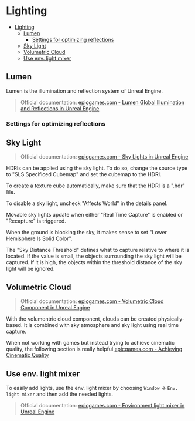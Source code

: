 # Lighting

- [Lighting](#lighting)
  - [Lumen](#lumen)
    - [Settings for optimizing reflections](#settings-for-optimizing-reflections)
  - [Sky Light](#sky-light)
  - [Volumetric Cloud](#volumetric-cloud)
  - [Use env. light mixer](#use-env-light-mixer)

## Lumen

Lumen is the illumination and reflection system of Unreal Engine.

> Official documentation: [epicgames.com - Lumen Global Illumination and Reflections in Unreal Engine](https://dev.epicgames.com/documentation/en-us/unreal-engine/lumen-global-illumination-and-reflections-in-unreal-engine)

### Settings for optimizing reflections

## Sky Light

> Official documentation: [epicgames.com - Sky Lights in Unreal Engine](https://dev.epicgames.com/documentation/en-us/unreal-engine/sky-lights-in-unreal-engine)

HDRIs can be applied using the sky light. To do so, change the source type to "SLS Specificed Cubemap" and set the cubemap to the HDRI.

To create a texture cube automatically, make sure that the HDRI is a ".hdr" file.

To disable a sky light, uncheck "Affects World" in the details panel.

Movable sky lights update when either "Real Time Capture" is enabled or "Recapture" is triggered.

When the ground is blocking the sky, it makes sense to set "Lower Hemisphere Is Solid Color".

The "Sky Distance Threshold" defines what to capture relative to where it is located. If the value is small, the objects surrounding the sky light will be captured. If it is high, the objects within the threshold distance of the sky light will be ignored.

## Volumetric Cloud

> Official documentation: [epicgames.com - Volumetric Cloud Component in Unreal Engine](https://dev.epicgames.com/documentation/en-us/unreal-engine/volumetric-cloud-component-in-unreal-engine)

With the volumentric cloud component, clouds can be created physically-based. It is combined with sky atmosphere and sky light using real time capture.

When not working with games but instead trying to achieve cinematic quality, the following section is really helpful [epicgames.com - Achieving Cinematic Quality](https://dev.epicgames.com/documentation/en-us/unreal-engine/volumetric-cloud-component-in-unreal-engine#achievingcinematicquality)

## Use env. light mixer
To easily add lights, use the env. light mixer by choosing `Window` -> `Env. light mixer` and then add the needed lights.

> Official documentation: [epicgames.com - Environment light mixer in Unreal Engine](https://dev.epicgames.com/documentation/en-us/unreal-engine/environment-light-mixer-in-unreal-engine)